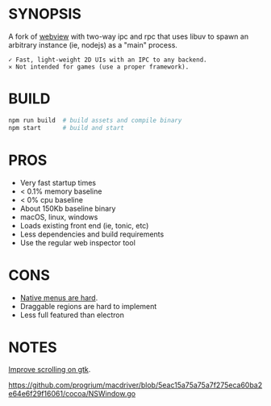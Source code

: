 # SYNOPSIS

A fork of [webview][00] with two-way ipc and rpc that uses libuv
to spawn an arbitrary instance (ie, nodejs) as a "main" process.

```
✓ Fast, light-weight 2D UIs with an IPC to any backend.
✕ Not intended for games (use a proper framework).
```

# BUILD

```bash
npm run build  # build assets and compile binary
npm start      # build and start
```

# PROS

- Very fast startup times
- < 0.1% memory baseline
- < 0% cpu baseline
- About 150Kb baseline binary
- macOS, linux, windows
- Loads existing front end (ie, tonic, etc)
- Less dependencies and build requirements
- Use the regular web inspector tool

# CONS

- [Native menus are hard][4].
- Draggable regions are hard to implement
- Less full featured than electron

# NOTES

[Improve scrolling on gtk][2].

[01]:https://developer.apple.com/documentation/webkit/wkwebview
[00]:https://developer.apple.com/videos/play/wwdc2020/10188/
[0]:https://github.com/webview/webview/blob/master/webview.h
[1]:https://github.com/javalikescript/webview-c/blob/master/webview-cocoa.c#L508
[2]:https://github.com/PerBothner/DomTerm/blob/1a8eadb111b5c4eab8dce00f5f672801af52d8f5/native/webview.cc#L33
[4]:https://github.com/electron/electron/blob/6b6ffbdd107f4633b2b70d0e41be64aa65efc540/shell/browser/ui/cocoa/electron_menu_controller.mm

https://github.com/progrium/macdriver/blob/5eac15a75a75a7f275eca60ba2e64e6f29f16061/cocoa/NSWindow.go
